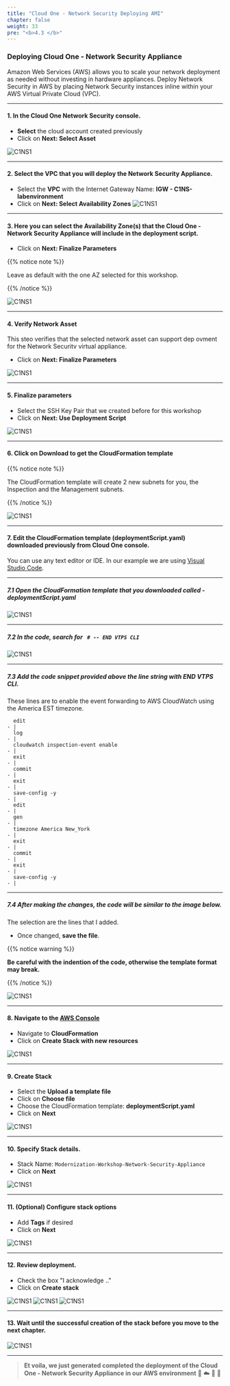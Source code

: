 ```yaml
---
title: "Cloud One - Network Security Deploying AMI"
chapter: false
weight: 33
pre: "<b>4.3 </b>"
---
```


### Deploying Cloud One - Network Security Appliance 

Amazon Web Services (AWS) allows you to scale your network deployment as needed without investing in hardware appliances. Deploy Network Security in AWS by placing Network Security instances inline within your AWS Virtual Private Cloud (VPC).

---

#### 1. In the Cloud One Network Security console.
- **Select** the cloud account created previously
- Click on **Next: Select Asset**

![C1NS1](/images/deploy_protec_1.png) 

---

#### 2. Select the VPC that you will deploy the Network Security Appliance.

- Select the **VPC** with the Internet Gateway Name: **IGW - C1NS-labenvironment**
- Click on **Next: Select Availability Zones**
![C1NS1](/images/deploy_protec_2.png) 

---

#### 3. Here you can select the Availability Zone(s) that the Cloud One - Network Security Appliance will include in the deployment script. 
- Click on **Next: Finalize Parameters** 

{{% notice note %}}
<p style='text-align: left;'>
Leave as default with the one AZ selected for this workshop.
</p>
{{% /notice %}}

![C1NS1](/images/deploy_protec_3.png) 

---

#### 4. Verify Network Asset
This steo verifies that the selected network asset can support dep ovment for the Network Securitv virtual appliance.
- Click on **Next: Finalize Parameters** 

![C1NS1](/images/deploy_protec_4.png) 

---

#### 5. Finalize parameters
- Select the SSH Key Pair that we created before for this workshop
- Click on **Next: Use Deployment Script**

![C1NS1](/images/deploy_protec_5.png)

---

#### 6. Click on **Download** to get the CloudFormation template

{{% notice note %}}
<p style='text-align: left;'>
The CloudFormation template will create 2 new subnets for you, the Inspection and the Management subnets.
</p>
{{% /notice %}}

![C1NS1](/images/deploy_protec_6.png) 

---

#### 7. Edit the CloudFormation template (deploymentScript.yaml) downloaded previously from Cloud One console. 

You can use any text editor or IDE. In our example we are using [Visual Studio Code](https://code.visualstudio.com/download).

---

##### 7.1 Open the CloudFormation template that you downloaded called - **deploymentScript.yaml**

![C1NS1](/images/deploy_protec_10.png) 

---

##### 7.2 In the code, search for <code> # -- END VTPS CLI</code>

![C1NS1](/images/deploy_protec_11.png) 

---

##### 7.3 Add the code snippet provided **above** the line string  with **END VTPS CLI**. 

These lines are to enable the event forwarding to AWS CloudWatch using the America EST timezone.

```
  edit
- |
  log
- |
  cloudwatch inspection-event enable
- |
  exit
- |
  commit
- |
  exit
- |
  save-config -y
- |
  edit
- |
  gen
- |
  timezone America New_York
- |
  exit
- |
  commit
- |
  exit
- |
  save-config -y
- |
```

---


##### 7.4  After making the changes, the code will be similar to the image below. 
The selection are the lines that I added. 

- Once changed, **save the file**.

{{% notice warning %}}
<p style='text-align: left;'>
<b>Be careful with the indention of the code, otherwise the template format may break.</b>
</p>
{{% /notice %}}

![C1NS1](/images/deploy_protec_12.png) 

---

#### 8. Navigate to the [AWS Console](https://aws.amazon.com/)
- Navigate to **CloudFormation**
- Click on **Create Stack with new resources**

![C1NS1](/images/deploy_protec_13.png) 

---

#### 9.  Create Stack
- Select the **Upload a template file** 
- Click on **Choose file** 
- Choose the CloudFormation template: **deploymentScript.yaml**
- Click on **Next**

![C1NS1](/images/deploy_protec_14.png) 

---

#### 10.  Specify Stack details.
- Stack Name: <code>Modernization-Workshop-Network-Security-Appliance</code>
- Click on **Next**

![C1NS1](/images/deploy_protec_15.png) 

---
#### 11. (Optional) Configure stack options
- Add **Tags** if desired 
- Click on **Next**

![C1NS1](/images/deploy_protec_16.png) 

---
#### 12. Review deployment. 
- Check the box "I acknowledge .."
- Click on **Create stack**

![C1NS1](/images/deploy_protec_17.png)
![C1NS1](/images/deploy_protec_18.png)
![C1NS1](/images/deploy_protec_19.png)

---

#### 13. Wait until the successful creation of the stack before you move to the next chapter.

![C1NS1](/images/deploy_protec_20.png) 

---
> **Et voila, we just generated completed the deployment of the Cloud One - Network Security Appliance in our AWS environment** 🤩 :cloud: 🤖 :rocket:
